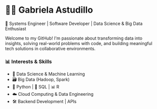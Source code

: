 # 👩‍💻 Gabriela Astudillo

🚀 Systems Engineer | Software Developer | Data Science & Big Data Enthusiast

Welcome to my GitHub! I'm passionate about transforming data into insights, solving real-world problems with code, and building meaningful tech solutions in collaborative environments.

### 📊 Interests & Skills
- 🧠 Data Science & Machine Learning  
- 🗃️ Big Data (Hadoop, Spark)  
- 🐍 Python | 🧮 SQL | 📊 R  
- ☁️ Cloud Computing & Data Engineering  
- 🛠️ Backend Development | APIs
